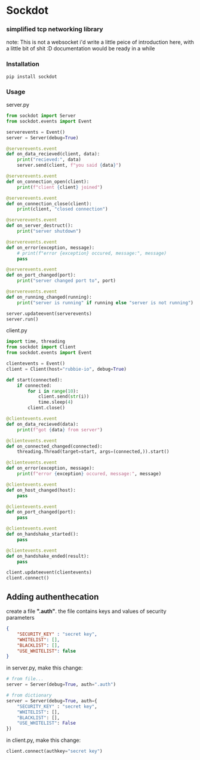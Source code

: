# Sockdot

### simplified tcp networking library
note: This is not a websocket
i'd write a little peice of introduction here, with a little bit of shit :D
documentation would be ready in a while

### Installation
```shell
pip install sockdot
```

### Usage

server.py

```python
from sockdot import Server
from sockdot.events import Event

serverevents = Event()
server = Server(debug=True)

@serverevents.event
def on_data_recieved(client, data):
	print("recieved:", data)
	server.send(client, f"you said {data}")

@serverevents.event
def on_connection_open(client):
	print(f"client {client} joined")

@serverevents.event
def on_connection_close(client):
	print(client, "closed connection")

@serverevents.event
def on_server_destruct():
	print("server shutdown")

@serverevents.event
def on_error(exception, message):
	# print(f"error {exception} occured, message:", message)
	pass

@serverevents.event
def on_port_changed(port):
	print("server changed port to", port)

@serverevents.event
def on_running_changed(running):
	print("server is running" if running else "server is not running")

server.updateevent(serverevents)
server.run()

```

client.py

```python
import time, threading
from sockdot import Client
from sockdot.events import Event

clientevents = Event()
client = Client(host="rubbie-io", debug=True)

def start(connected):
	if connected:
		for i in range(10):
			client.send(str(i))
			time.sleep(4)
		client.close()

@clientevents.event
def on_data_recieved(data):
	print(f"got {data} from server")

@clientevents.event
def on_connected_changed(connected):
	threading.Thread(target=start, args=(connected,)).start()

@clientevents.event
def on_error(exception, message):
	print(f"error {exception} occured, message:", message)

@clientevents.event
def on_host_changed(host):
	pass

@clientevents.event
def on_port_changed(port):
	pass

@clientevents.event
def on_handshake_started():
	pass

@clientevents.event
def on_handshake_ended(result):
	pass

client.updateevent(clientevents)
client.connect()

```

## Adding authenthecation
create a file <b>".auth"</b>. the file contains keys and values of security parameters

```json
{
	"SECURITY_KEY" : "secret key",
	"WHITELIST": [],
	"BLACKLIST": [],
	"USE_WHITELIST": false
}
```

in server.py, make this change:
```python
# from file...
server = Server(debug=True, auth=".auth")

# from dictionary
server = Server(debug=True, auth={
	"SECURITY_KEY" : "secret key",
	"WHITELIST": [],
	"BLACKLIST": [],
	"USE_WHITELIST": False
})
```

in client.py, make this change:
```python
client.connect(authkey="secret key")
```
